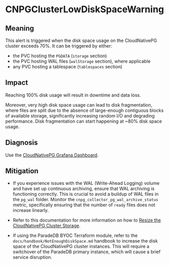 # CNPGClusterLowDiskSpaceWarning

## Meaning

This alert is triggered when the disk space usage on the CloudNativePG cluster exceeds 70%. It can be triggered by either:

* the PVC hosting the `PGDATA` (`storage` section)
* the PVC hosting WAL files (`walStorage` section), where applicable
* any PVC hosting a tablespace (`tablespaces` section)

## Impact

Reaching 100% disk usage will result in downtime and data loss.

Moreover, very high disk space usage can lead to disk fragmentation, where files are split due to the absence of large-enough contiguous blocks of available storage, significantly increasing random I/O and degrading performance. Disk fragmentation can start happening at ~80% disk space usage.

## Diagnosis

Use the [CloudNativePG Grafana Dashboard](https://grafana.com/grafana/dashboards/20417-cloudnativepg/).

## Mitigation

* If you experience issues with the WAL (Write-Ahead Logging) volume and have set up continuous archiving, ensure that WAL archiving is functioning correctly. This is crucial to avoid a buildup of WAL files in the `pg_wal` folder. Monitor the `cnpg_collector_pg_wal_archive_status` metric, specifically ensuring that the number of `ready` files does not increase linearly.

* Refer to this documentation for more information on how to [Resize the CloudNativePG Cluster Storage](https://cloudnative-pg.io/documentation/current/troubleshooting/#storage-is-full).

* If using the ParadeDB BYOC Terraform module, refer to the `docs/handbook/NotEnoughDiskSpace.md` handbook to increase the disk space of the CloudNativePG cluster instances. This will require a switchover of the ParadeDB primary instance, which will cause a brief service disruption.

